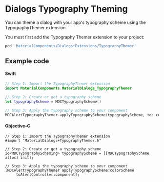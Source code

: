<!--docs:
title: "Typography Theming"
layout: detail
section: components
excerpt: "How to theme Dialogs using the Material Design typography system."
iconId: dialog
path: /catalog/dialogs/typography-theming/
-->

# Dialogs Typography Theming

You can theme a dialog with your app's typography scheme using the TypographyThemer extension.

You must first add the Typography Themer extension to your project:

``` bash
pod 'MaterialComponents/Dialogs+Extensions/TypographyThemer'
```

## Example code

<!--<div class="material-code-render" markdown="1">-->
#### Swift
``` swift
// Step 1: Import the TypographyThemer extension
import MaterialComponents.MaterialDialogs_TypographyThemer

// Step 2: Create or get a typography scheme
let typographyScheme = MDCTypographyScheme()

// Step 3: Apply the typography scheme to your component
MDCAlertTypographyThemer.applyTypographyScheme(typographyScheme, to: component)
```

#### Objective-C

``` objc
// Step 1: Import the TypographyThemer extension
#import "MaterialDialogs+TypographyThemer.h"

// Step 2: Create or get a typography scheme
id<MDCTypographyScheming> typographyScheme = [[MDCTypographyScheme alloc] init];

// Step 3: Apply the typography scheme to your component
[MDCAlertTypographyThemer applyTypographyScheme:colorScheme
     toAlertController:component];
```
<!--</div>-->
